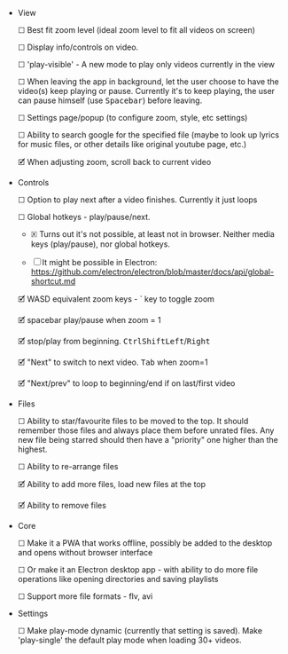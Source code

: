 
* View

  ☐ Best fit zoom level (ideal zoom level to fit all videos on screen)

  ☐ Display info/controls on video.

  ☐ 'play-visible' - A new mode to play only videos currently in the view

  ☐ When leaving the app in background, let the user choose to have the video(s) keep playing or pause. Currently it's to keep playing, the user can pause himself (use <kbd>Spacebar</kbd>) before leaving.

  ☐ Settings page/popup (to configure zoom, style, etc settings)

  ☐ Ability to search google for the specified file (maybe to look up lyrics for music files, or other details like original youtube page, etc.)

  🗹 When adjusting zoom, scroll back to current video

* Controls

  ☐ Option to play next after a video finishes. Currently it just loops

  ☐ Global hotkeys - play/pause/next.

    * 🗵 Turns out it's not possible, at least not in browser. Neither media keys (play/pause), nor global hotkeys.

    * ☐ It might be possible in Electron: https://github.com/electron/electron/blob/master/docs/api/global-shortcut.md

  🗹 WASD equivalent zoom keys - ` key to toggle zoom

  🗹 spacebar play/pause when zoom = 1

  🗹 stop/play from beginning. <kbd>Ctrl</kbd><kbd>Shift</kbd><kbd>Left</kbd>/<kbd>Right</kbd>

  🗹 "Next" to switch to next video. <kbd>Tab</kbd> when zoom=1

  🗹 "Next/prev" to loop to beginning/end if on last/first video

* Files

  ☐ Ability to star/favourite files to be moved to the top. It should remember those files and always place them before unrated files. Any new file being starred should then have a "priority" one higher than the highest.

  ☐ Ability to re-arrange files

  🗹 Ability to add more files, load new files at the top

  🗹 Ability to remove files

* Core

  ☐ Make it a PWA that works offline, possibly be added to the desktop and opens without browser interface

  ☐ Or make it an Electron desktop app - with ability to do more file operations like opening directories and saving playlists

  ☐ Support more file formats - flv, avi

* Settings

  ☐ Make play-mode dynamic (currently that setting is saved). Make 'play-single' the default play mode when loading 30+ videos.

